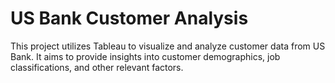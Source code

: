 # US Bank Customer Analysis
This project utilizes Tableau to visualize and analyze customer data from US Bank. It aims to provide insights into customer demographics, job classifications, and other relevant factors.
